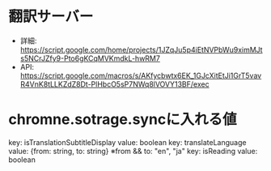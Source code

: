 # 翻訳サーバー
* 詳細: https://script.google.com/home/projects/1JZqJu5p4iEtNVPbWu9ximMJts5NCrJZfy9-Pto6gKCqMVKmdkL-hwRM7
* API: https://script.google.com/macros/s/AKfycbwtx6EK_1GJcXitEtJi1GrT5vavR4VnK8tLLKZdZ8Dt-PlHbcO5sP7NWq8lVOVY13BF/exec


# chromne.sotrage.syncに入れる値
key: isTranslationSubtitleDisplay value: boolean
key: translateLanguage value: {from: string, to: string} ※from && to: "en", "ja"
key: isReading value: boolean
